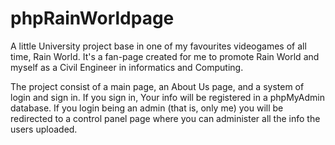 # phpRainWorldpage
A little University project base in one of my favourites videogames of all time, Rain World. It's a fan-page created for me to promote Rain World and myself as a Civil Engineer in informatics and Computing.

The project consist of a main page, an About Us page, and a system of login and sign in.
If you sign in, Your info will be registered in a phpMyAdmin database.
If you login being an admin (that is, only me) you will be redirected to a control panel page where you can administer all the info the users uploaded.

